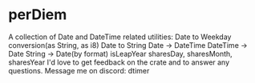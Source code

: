 # perDiem
A collection of Date and DateTime related utilities:
Date to Weekday conversion(as String, as i8)
Date to String
Date -> DateTime
DateTime -> Date
String -> Date(by format)
isLeapYear
sharesDay, sharesMonth, sharesYear
I'd love to get feedback on the crate and to answer any questions. Message me on discord: dtimer 
